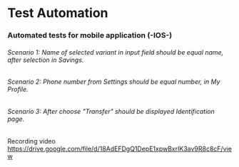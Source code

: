 # Test Automation
### Automated tests for mobile application (-IOS-)

###### Scenario 1:  Name of selected variant in input field should be equal name, after selection in Savings.

###### Scenario 2:  Phone number from Settings should be equal number, in My Profile.

###### Scenario 3:  After choose "Transfer" should be displayed Identification page.

Recording video https://drive.google.com/file/d/18AdEFDgQ1DepE1xpwBxrIK3av9R8c8cF/view
